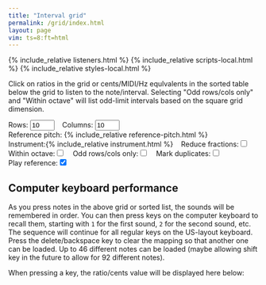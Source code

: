 ```yaml
---
title: "Interval grid"
permalink: /grid/index.html
layout: page
vim: ts=8:ft=html
---
```


{% include_relative listeners.html %}
{% include_relative scripts-local.html %}
{% include_relative styles-local.html %}

<p>

Click on ratios in the grid or cents/MIDI/Hz equlvalents in the
sorted table below the grid to listen to the note/interval.  Selecting
"Odd rows/cols only" and "Within octave" will list odd-limit intervals
based on the square grid dimension.

</p>

<nobr><label for="rows">Rows:&nbsp;</label><input id="rows" value="10" size="3">&nbsp;&nbsp;&nbsp;</nobr>
<nobr><label for="columns">Columns:&nbsp;</label><input id="columns" value="10" size="3">&nbsp;&nbsp;&nbsp;</nobr>
<nobr><label for="reference">Reference&nbsp;pitch:&nbsp;</label>{% include_relative reference-pitch.html %}&nbsp;&nbsp;&nbsp;</nobr>
<nobr><label for="instrument">Instrument:</label>{% include_relative instrument.html %}&nbsp;&nbsp;&nbsp;</nobr>
<nobr><label for="reduce">Reduce&nbsp;fractions:</label><input id="reduce" type="checkbox">&nbsp;&nbsp;&nbsp;</nobr>
<nobr><label for="octave">Within&nbsp;octave:</label><input id="octave" type="checkbox">&nbsp;&nbsp;&nbsp;</nobr>
<nobr><label for="odd">Odd&nbsp;rows/cols&nbsp;only:</label><input id="odd" type="checkbox">&nbsp;&nbsp;&nbsp;</nobr>
<nobr><label for="dupe">Mark&nbsp;duplicates:</label><input id="dupe" type="checkbox">&nbsp;&nbsp;&nbsp;</nobr>
<nobr><label for="playref">Play&nbsp;reference:</label><input id="playref" checked type="checkbox">&nbsp;&nbsp;&nbsp;</nobr>

<div id="grid"></div>


<h2 class="ignore"> Computer keyboard performance </h2>

As you press notes in the above grid or sorted list, the sounds
will be remembered in order.  You can then press keys on the computer
keyboard to recall them, starting with `1` for the first sound, `2`
for the second sound, etc.  The sequence will continue for all regular
keys on the US-layout keyboard.  Press the delete/backspace key to clear
the mapping so that another one can be loaded.  Up to 46 different notes
can be loaded (maybe allowing shift key in the future to allow for 92
different notes).

When pressing a key, the ratio/cents value will be displayed here below:

<div style="font-size: 3em; font-weight: bold;" id="notename"></div>

<div style="font-size: 0.5em;" id="notemapping"></div>

<textarea style="display:none; margin-top:100px; min-height:100px; min-width:300px; font-size: 0.75em !important; font: Courier; tab-size:12;" id="ratioscore"></textarea>


